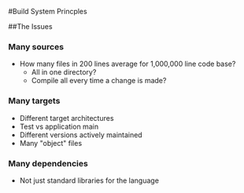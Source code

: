 #Build System Princples

##The Issues

### Many sources
  * How many files in 200 lines average for 1,000,000 line code base?
	  * All in one directory?
	  * Compile all every time a change is made?

### Many targets
  * Different target architectures
  * Test vs application main
  * Different versions actively maintained
  * Many "object" files

### Many dependencies
  * Not just standard libraries for the language
